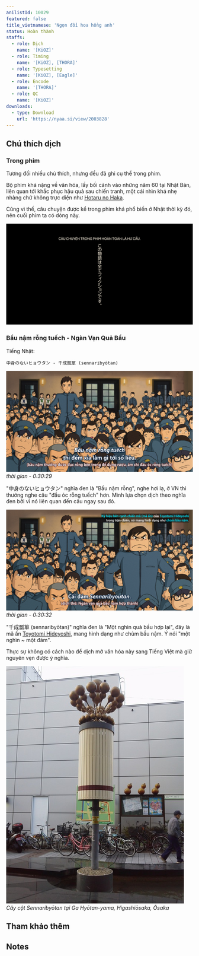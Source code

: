 ```yaml
---
anilistId: 10029
featured: false
title_vietnamese: 'Ngọn đồi hoa hồng anh'
status: Hoàn thành
staffs:
  - role: Dịch
    name: '[KiOZ]'
  - role: Timing
    name: '[KiOZ], [THORA]'
  - role: Typesetting
    name: '[KiOZ], [Eagle]'
  - role: Encode
    name: '[THORA]'
  - role: QC
    name: '[KiOZ]'
downloads:
  - type: Download
    url: 'https://nyaa.si/view/2003828'
---
```

## Chú thích dịch

### Trong phim

Tương đối nhiều chú thích, nhưng đều đã ghi cụ thể trong phim.

Bộ phim khá nặng về văn hóa, lấy bối cảnh vào những năm 60 tại Nhật Bản, liên quan tới khắc phục hậu quả sau chiến tranh, một cái nhìn khá nhẹ nhàng chứ không trực diện như [Hotaru no Haka](../1988-hotarunohaka/1988-hotarunohaka.md). 

Cũng vì thế, câu chuyện được kể trong phim khá phổ biến ở Nhật thời kỳ đó, nên cuối phim ta có dòng này. 

![](kokurikozaka-hucau.png)

### Bầu nậm rỗng tuếch - Ngàn Vạn Quả Bầu

Tiếng Nhật:

```
中身のないヒョウタン - 千成瓢箪 (sennaribyōtan)
```

![](kokurikozaka-baunam-01.png)*thời gian - 0:30:29*

"中身のないヒョウタン" nghĩa đen là "Bầu nậm rỗng", nghe hơi lạ, ở VN thì thường nghe câu "đầu óc rỗng tuếch" hơn. Mình lựa chọn dịch theo nghĩa đen bởi vì nó liên quan đến câu ngay sau đó.

![](kokurikozaka-baunam-02.png)*thời gian - 0:30:32*

"千成瓢箪 (sennaribyōtan)" nghĩa đen là "Một nghìn quả bầu hợp lại", đây là mã ấn [Toyotomi Hideyoshi](https://www.worldhistory.org/Toyotomi_Hideyoshi/), mang hình dạng như chùm bầu nậm. Ý nói "một nghìn ~ một đám".

Thực sự không có cách nào để dịch mớ văn hóa này sang Tiếng Việt mà giữ nguyên vẹn được ý nghĩa.

![](kokurikozaka-maan.jpg)*Cây cột Sennaribyōtan tại Ga Hyōtan-yama, Higashiōsaka, Ōsaka*

## Tham khảo thêm



## Notes
